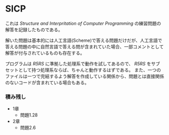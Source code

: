 # SICP
これは *Structure and Interpritation of Computer Programming* の練習問題の解答を記録したものである。

解いた問題は基本的には人工言語(Scheme)で答える問題だけだが、人工言語で答える問題の中に自然言語で答える問が含まれていた場合、一部コメントとして解答が付与されているものも存在する。

プログラムは *R5RS* に準拠した処理系で動作を試してあるので、 *R5RS* をサブセットとして持つ処理系ならば、ちゃんと動作するはずである。
また、一つのファイルは一つで完結するよう解答を作成している関係から、問題とは直接関係のないコードが含まれている場合もある。



### 積み残し
* 1章
    * 問題1.28
* 2章
    * 問題2.6
